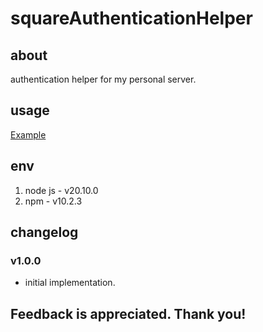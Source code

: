 # squareAuthenticationHelper

## about

authentication helper for my personal server.

## usage

[Example](./example.js)

## env

1. node js - v20.10.0
2. npm - v10.2.3

## changelog

### v1.0.0

- initial implementation.

## Feedback is appreciated. Thank you!
